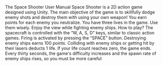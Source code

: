 The Space Shooter User Manual
 Space Shooter is a 2D action game designed using Unity. The main 
objective of the game is to skillfully dodge enemy shots and destroy them 
with using your own weapon! You earn points for each enemy you 
neutralize. You have three lives in the game. Use them wisely. Enjoy the view 
while fighting enemy ships.
How to play?
The spacecraft is controlled with the “W, A, S, D” keys, similar to classic 
action games. Firing is activated by pressing the “SPACE” button.
Destroying enemy ships earns 100 points. Colliding with enemy ships or 
getting hit by their lasers deducts 1 life. If your life count reaches zero, the 
game ends. Every thirty seconds, the game's difficulty increases and the 
spawn rate of enemy ships rises, so you must be more careful
